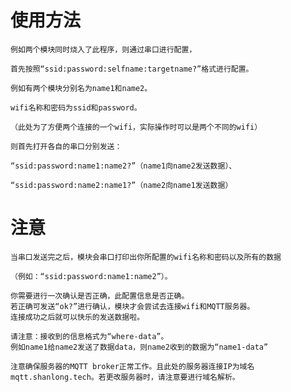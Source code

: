 # 使用方法

    例如两个模块同时烧入了此程序，则通过串口进行配置，

    首先按照“ssid:password:selfname:targetname?”格式进行配置。

    例如有两个模块分别名为name1和name2。

    wifi名称和密码为ssid和password。

    （此处为了方便两个连接的一个wifi，实际操作时可以是两个不同的wifi）

    则首先打开各自的串口分别发送：

    “ssid:password:name1:name2?”（name1向name2发送数据）、

    “ssid:password:name2:name1?”（name2向name1发送数据）

# 注意

    当串口发送完之后，模块会串口打印出你所配置的wifi名称和密码以及所有的数据
    
    （例如：“ssid:password:name1:name2”）。
    
    你需要进行一次确认是否正确，此配置信息是否正确。
    若正确可发送“ok?”进行确认，模块才会尝试去连接wifi和MQTT服务器。
    连接成功之后就可以快乐的发送数据啦。
    
    请注意：接收到的信息格式为“where-data”。
    例如name1给name2发送了数据data，则name2收到的数据为“name1-data”

    注意确保服务器的MQTT broker正常工作。且此处的服务器连接IP为域名mqtt.shanlong.tech。若更改服务器时，请注意要进行域名解析。
